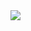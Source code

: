 <img src="https://github.com/user-attachments/assets/9baafbe4-4b24-4efd-b552-3758d1b77eb3" align="center"/>

